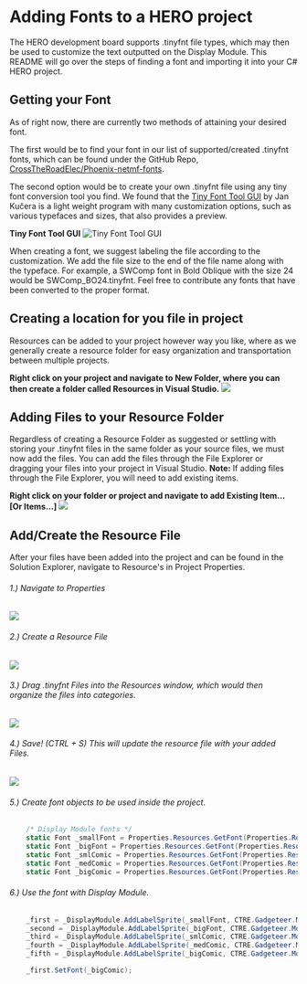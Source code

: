 # Adding Fonts to a HERO project
The HERO development board supports .tinyfnt file types, which may then be used to customize the text outputted on the Display Module. This README will go over the steps of finding a font and importing it into your C# HERO project.

## Getting your Font
As of right now, there are currently two methods of attaining your desired font.

The first would be to find your font in our list of supported/created .tinyfnt fonts, which can be found under the GitHub Repo, [CrossTheRoadElec/Phoenix-netmf-fonts](https://github.com/CrossTheRoadElec/Phoenix-netmf-fonts).

The second option would be to create your own .tinyfnt file using any tiny font conversion tool you find. We found that the [Tiny Font Tool GUI](http://informatix.miloush.net/microframework/Utilities/TinyFontTool.aspx) by Jan Kučera is a light weight program with many customization options, such as various typefaces and sizes, that also provides a preview.

**Tiny Font Tool GUI**
![Tiny Font Tool GUI](images/FontImages/README-f5070d21.png)

When creating a font, we suggest labeling the file according to the customization. We add the file size to the end of the file name along with the typeface. For example, a SWComp font in Bold Oblique with the size 24 would be SWComp_BO24.tinyfnt. Feel free to contribute any fonts that have been converted to the proper format.

## Creating a location for you file in project
Resources can be added to your project however way you like, where as we generally create a resource folder for easy organization and transportation between multiple projects.

**Right click on your project and navigate to New Folder, where you can then create a folder called Resources in Visual Studio.**
![](images/FontImages/README-33821e82.png)

## Adding Files to your Resource Folder
Regardless of creating a Resource Folder as suggested or settling with storing your .tinyfnt files in the same folder as your source files, we must now add the files. You can add the files through the File Explorer or dragging your files into your project in Visual Studio. **Note:** If adding files through the File Explorer, you will need to add existing items.

**Right click on your folder or project and navigate to add Existing Item... [Or Items...]**
![](images/FontImages/README-208eed55.png)

## Add/Create the Resource File
After your files have been added into the project and can be found in the Solution Explorer, navigate to Resource's in Project Properties.

###### 1.) Navigate to Properties
  ![](images/FontImages/README-4b56dba3.png)

###### 2.) Create a Resource File
![](images/FontImages/README-f52a9759.png)

###### 3.) Drag .tinyfnt Files into the Resources window, which would then organize the files into categories.
![](images/FontImages/README-4f4039e0.png)

###### 4.) Save! (CTRL + S) This will update the resource file with your added Files.
![](images/FontImages/README-a29271ec.png)

###### 5.) Create font objects to be used inside the project.
```C#
    /* Display Module fonts */
    static Font _smallFont = Properties.Resources.GetFont(Properties.Resources.FontResources.small);
    static Font _bigFont = Properties.Resources.GetFont(Properties.Resources.FontResources.NinaB);
    static Font _smlComic = Properties.Resources.GetFont(Properties.Resources.FontResources.comic);
    static Font _medComic = Properties.Resources.GetFont(Properties.Resources.FontResources.comic_16);
    static Font _bigComic = Properties.Resources.GetFont(Properties.Resources.FontResources.comic_24);
```

###### 6.) Use the font with Display Module.
```C#
    _first = _DisplayModule.AddLabelSprite(_smallFont, CTRE.Gadgeteer.Module.DisplayModule.Color.Red, 0, 0, 160, 10);
    _second = _DisplayModule.AddLabelSprite(_bigFont, CTRE.Gadgeteer.Module.DisplayModule.Color.Orange, 0, 20, 160, 15);
    _third = _DisplayModule.AddLabelSprite(_smlComic, CTRE.Gadgeteer.Module.DisplayModule.Color.Yellow, 0, 40, 160, 19);
    _fourth = _DisplayModule.AddLabelSprite(_medComic, CTRE.Gadgeteer.Module.DisplayModule.Color.Green, 0, 60, 160, 22);
    _fifth = _DisplayModule.AddLabelSprite(_bigComic, CTRE.Gadgeteer.Module.DisplayModule.Color.Blue, 10, 10, 100, 33);

    _first.SetFont(_bigComic);
```
